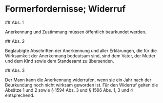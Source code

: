 # Formerfordernisse; Widerruf



\#\# Abs. 1

 Anerkennung und Zustimmung müssen öffentlich beurkundet werden.

\#\# Abs. 2

 Beglaubigte Abschriften der Anerkennung und aller Erklärungen, die für die Wirksamkeit der Anerkennung bedeutsam sind, sind dem Vater, der Mutter und dem Kind sowie dem Standesamt zu übersenden.

\#\# Abs. 3

 Der Mann kann die Anerkennung widerrufen, wenn sie ein Jahr nach der Beurkundung noch nicht wirksam geworden ist. Für den Widerruf gelten die Absätze 1 und 2 sowie § 1594 Abs. 3 und § 1596 Abs. 1, 3 und 4 entsprechend. 

